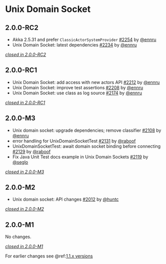 # Unix Domain Socket

## 2.0.0-RC2

- Akka 2.5.31 and prefer `ClassicActorSystemProvider` [#2254](https://github.com/akka/alpakka/issues/2254) by [@ennru](https://github.com/ennru)
- Unix Domain Socket: latest dependencies [#2234](https://github.com/akka/alpakka/issues/2234) by [@ennru](https://github.com/ennru)

[*closed in 2.0.0-RC2*](https://github.com/akka/alpakka/issues?q=is%3Aclosed+milestone%3A2.0.0-RC2+label%3Ap%3Aunix-domain-socket)


## 2.0.0-RC1

- Unix Domain Socket: add access with new actors API [#2212](https://github.com/akka/alpakka/issues/2212) by [@ennru](https://github.com/ennru)
- Unix Domain Socket: improve test assertions [#2208](https://github.com/akka/alpakka/issues/2208) by [@ennru](https://github.com/ennru)
- Unix Domain Socket: use class as log source [#2174](https://github.com/akka/alpakka/issues/2174) by [@ennru](https://github.com/ennru)

[*closed in 2.0.0-RC1*](https://github.com/akka/alpakka/issues?q=is%3Aclosed+milestone%3A2.0.0-RC1+label%3Ap%3Aunix-domain-socket)


## 2.0.0-M3

- Unix domain socket: upgrade dependencies; remove classifier [#2108](https://github.com/akka/alpakka/issues/2108) by [@ennru](https://github.com/ennru)
- error handling for UnixDomainSocketTest [#2131](https://github.com/akka/alpakka/issues/2131) by [@raboof](https://github.com/raboof)
- UnixDomainSocketTest: await domain socket binding before connecting [#2129](https://github.com/akka/alpakka/issues/2129) by [@raboof](https://github.com/raboof)
- Fix Java Unit Test docs example in Unix Domain Sockets [#2119](https://github.com/akka/alpakka/issues/2119) by [@seglo](https://github.com/seglo)

[*closed in 2.0.0-M3*](https://github.com/akka/alpakka/issues?q=is%3Aclosed+milestone%3A2.0.0-M3+label%3Ap%3Aunix-domain-socket)

## 2.0.0-M2

- Unix domain socket: API changes [#2012](https://github.com/akka/alpakka/issues/2012) by [@huntc](https://github.com/huntc)

[*closed in 2.0.0-M2*](https://github.com/akka/alpakka/issues?q=is%3Aclosed+milestone%3A2.0.0-M2+label%3Ap%3Aunix-domain-socket)


## 2.0.0-M1

No changes.

[*closed in 2.0.0-M1*](https://github.com/akka/alpakka/issues?q=is%3Aclosed+milestone%3A2.0.0-M1+label%3Ap%3Aunix-domain-socket)

For earlier changes see @ref:[1.1.x versions](../1.1.x/unix-domain-socket.md)
